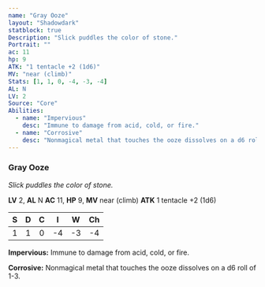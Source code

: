 ```yaml
---
name: "Gray Ooze"
layout: "Shadowdark"
statblock: true
Description: "Slick puddles the color of stone."
Portrait: ""
ac: 11
hp: 9
ATK: "1 tentacle +2 (1d6)"
MV: "near (climb)"
Stats: [1, 1, 0, -4, -3, -4]
AL: N
LV: 2
Source: "Core"
Abilities:
  - name: "Impervious"
    desc: "Immune to damage from acid, cold, or fire."
  - name: "Corrosive"
    desc: "Nonmagical metal that touches the ooze dissolves on a d6 roll of 1-3."
---
```


### Gray Ooze

_Slick puddles the color of stone._

**LV** 2, **AL** N
**AC** 11, **HP** 9, **MV** near (climb)
**ATK** 1 tentacle +2 (1d6)

|  S  |  D  |  C  |  I  |  W  |  Ch  |
|:---:|:---:|:---:|:---:|:---:|:----:|
| 1 | 1 | 0 | -4 | -3 | -4 |

**Impervious:** Immune to damage from acid, cold, or fire.

**Corrosive:** Nonmagical metal that touches the ooze dissolves on a d6 roll of 1-3.

